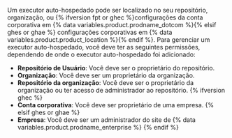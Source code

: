 Um executor auto-hospedado pode ser localizado no seu repositório, organização, ou {% ifversion fpt or ghec %}configurações da conta corporativa em {% data variables.product.prodname_dotcom %}{% elsif ghes or ghae %} configurações corporativas em {% data variables.product.product_location %}{% endif %}. Para gerenciar um executor auto-hospedado, você deve ter as seguintes permissões, dependendo de onde o executor auto-hospedado foi adicionado:
- **Repositório de Usuário**: Você deve ser o proprietário do repositório.
- **Organização**: Você deve ser um proprietário da organização.
- **Repositório da organização**: Você deve ser o proprietário da organização ou ter acesso de administrador ao repositório.
{% ifversion ghec %}
- **Conta corporativa**: Você deve ser proprietário de uma empresa.
{% elsif ghes or ghae %}
- **Empresa**: Você deve ser um administrador do site de {% data variables.product.prodname_enterprise %}
{% endif %}
